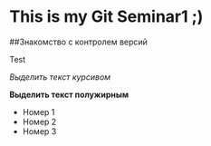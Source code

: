 # This is my Git Seminar1 ;)

##Знакомство с контролем версий

Test 

*Выделить текст курсивом*

**Выделить текст полужирным**

* Номер 1
* Номер 2
* Номер 3